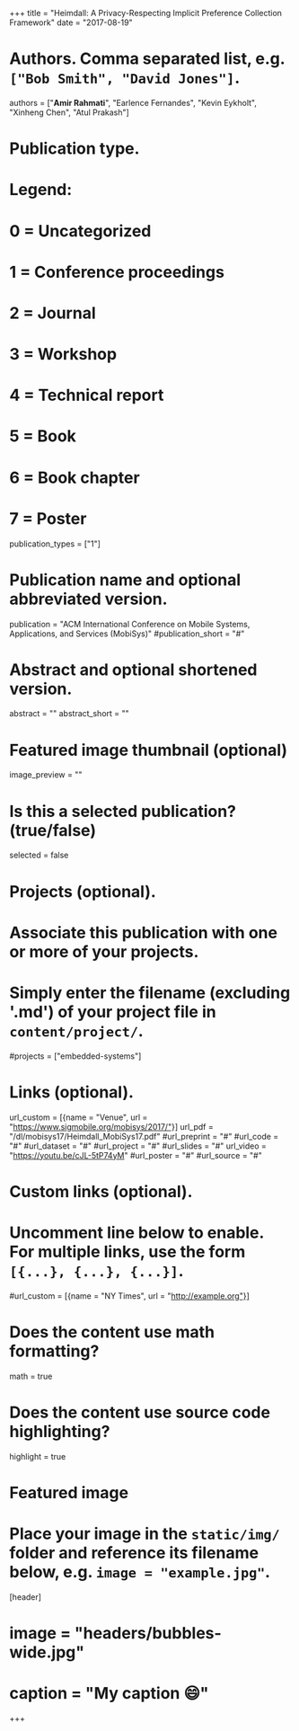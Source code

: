 +++
title = "Heimdall: A Privacy-Respecting Implicit Preference Collection Framework"
date = "2017-08-19"

# Authors. Comma separated list, e.g. `["Bob Smith", "David Jones"]`.
authors = ["**Amir Rahmati**", "Earlence Fernandes", "Kevin Eykholt", "Xinheng Chen",  "Atul Prakash"]

# Publication type.
# Legend:
# 0 = Uncategorized
# 1 = Conference proceedings
# 2 = Journal
# 3 = Workshop
# 4 = Technical report
# 5 = Book
# 6 = Book chapter
# 7 = Poster
publication_types = ["1"]

# Publication name and optional abbreviated version.
publication = "ACM International Conference on Mobile Systems, Applications, and Services (MobiSys)"
#publication_short = "#"

# Abstract and optional shortened version.
abstract = ""
abstract_short = ""

# Featured image thumbnail (optional)
image_preview = ""

# Is this a selected publication? (true/false)
selected = false

# Projects (optional).
#   Associate this publication with one or more of your projects.
#   Simply enter the filename (excluding '.md') of your project file in `content/project/`.
#projects = ["embedded-systems"]

# Links (optional).
url_custom = [{name = "Venue", url = "https://www.sigmobile.org/mobisys/2017/"}]
url_pdf = "/dl/mobisys17/Heimdall_MobiSys17.pdf"
#url_preprint = "#"
#url_code = "#"
#url_dataset = "#"
#url_project = "#"
#url_slides = "#"
url_video = "https://youtu.be/cJL-5tP74yM"
#url_poster = "#"
#url_source = "#"


# Custom links (optional).
#   Uncomment line below to enable. For multiple links, use the form `[{...}, {...}, {...}]`.
#url_custom = [{name = "NY Times", url = "http://example.org"}]

# Does the content use math formatting?
math = true

# Does the content use source code highlighting?
highlight = true

# Featured image
# Place your image in the `static/img/` folder and reference its filename below, e.g. `image = "example.jpg"`.
[header]
# image = "headers/bubbles-wide.jpg"
# caption = "My caption :smile:"

+++
